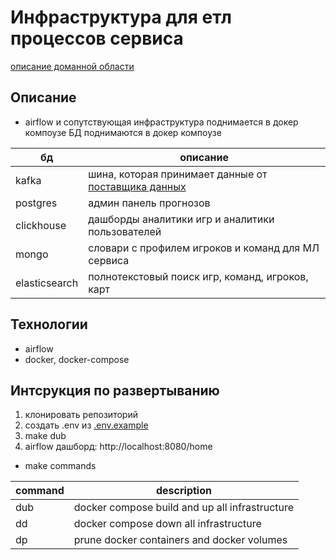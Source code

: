 # Инфраструктура для етл процессов сервиса

[описание доманной области](https://github.com/sbilibin2017/data_provider/blob/master/README.ru.md)

## Описание
* airflow и сопутствующая инфраструктура поднимается в докер компоузе
БД поднимаются в докер компоузе

|бд|описание|
|---|---|
|kafka|шина, которая принимает данные от [поставщика данных](https://github.com/sbilibin2017/data_provider)|
|postgres|админ панель прогнозов|
|clickhouse|дашборды аналитики игр и аналитики пользователей|
|mongo|словари с профилем игроков и команд для МЛ сервиса|
|elasticsearch|полнотекстовый поиск игр, команд, игроков, карт|


## Технологии
* airflow
* docker, docker-compose

## Интсрукция по развертыванию
1. клонировать репозиторий
2. создать .env из [.env.example](./.env.example)
3. make dub
4. airflow дашборд: http://localhost:8080/home

* make commands

|command|description|
|---|---|
|dub|docker compose build and up all infrastructure|
|dd|docker compose down all infrastructure|
|dp|prune docker containers and docker volumes|



